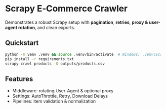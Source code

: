 # Scrapy E‑Commerce Crawler

Demonstrates a robust Scrapy setup with **pagination**, **retries**, **proxy & user-agent rotation**, and clean exports.

## Quickstart
```bash
python -m venv .venv && source .venv/bin/activate  # Windows: .venv\Scripts\activate
pip install -r requirements.txt
scrapy crawl products -O outputs/products.csv
```

## Features
- Middleware: rotating User-Agent & optional proxy
- Settings: AutoThrottle, Retry, Download Delays
- Pipelines: item validation & normalization
